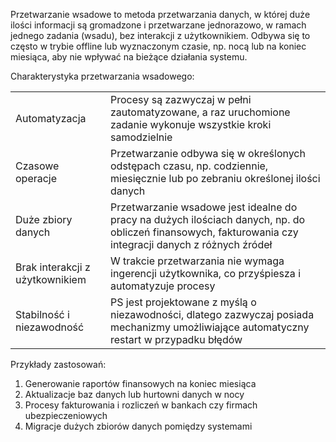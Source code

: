 
Przetwarzanie wsadowe to metoda przetwarzania danych, w której duże ilości informacji są gromadzone i przetwarzane jednorazowo, w ramach jednego zadania (wsadu), bez interakcji z użytkownikiem. Odbywa się to często w trybie offline lub wyznaczonym czasie, np. nocą lub na koniec miesiąca, aby nie wpływać na bieżące działania systemu.

Charakterystyka przetwarzania wsadowego:

|                                 |                                                                                                                                                          |
| ------------------------------- | -------------------------------------------------------------------------------------------------------------------------------------------------------- |
| Automatyzacja                   | Procesy są zazwyczaj w pełni zautomatyzowane, a raz uruchomione zadanie wykonuje wszystkie kroki samodzielnie                                            |
| Czasowe operacje                | Przetwarzanie odbywa się w określonych odstępach czasu, np. codziennie, miesięcznie lub po zebraniu określonej ilości danych                             |
| Duże zbiory danych              | Przetwarzanie wsadowe jest idealne do pracy na dużych ilościach danych, np. do obliczeń finansowych, fakturowania czy integracji danych z różnych źródeł |
| Brak interakcji z użytkownikiem | W trakcie przetwarzania nie wymaga ingerencji użytkownika, co przyśpiesza i automatyzuje procesy                                                         |
| Stabilność i niezawodność       | PS jest projektowane z myślą o niezawodności, dlatego zazwyczaj posiada mechanizmy umożliwiające automatyczny restart w przypadku błędów                 |
Przykłady zastosowań:
1. Generowanie raportów finansowych na koniec miesiąca
2. Aktualizacje baz danych lub hurtowni danych w nocy
3. Procesy fakturowania i rozliczeń w bankach czy firmach ubezpieczeniowych
4. Migracje dużych zbiorów danych pomiędzy systemami